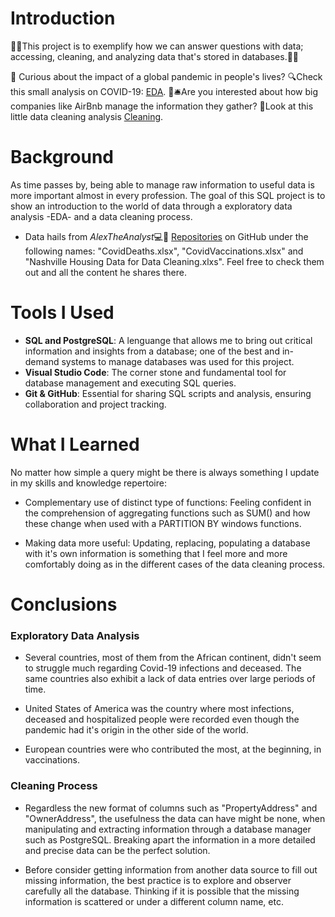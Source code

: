 # Introduction
👨‍💻This project is to exemplify how we can answer questions with data; accessing, cleaning, and analyzing data that's stored in databases.👩‍💻

🏥 Curious about the impact of a global pandemic in people's lives? 🔍Check this small analysis on COVID-19: [EDA](EDA/README.md#the-analysis). 🏨🛎Are you interested about how big companies like AirBnb manage the information they gather? 🔦Look at this little data cleaning analysis [Cleaning](Cleaning/README.md#the-analysis).

# Background
As time passes by, being able to manage raw information to useful data is more important almost in every profession. The goal of this SQL project is to show an introduction to the world of data through a exploratory data analysis -EDA- and a data cleaning process. 

-   Data hails from *AlexTheAnalyst*💻💽 [Repositories](https://github.com/AlexTheAnalyst/PortfolioProjects) on GitHub under the following names: "CovidDeaths.xlsx", "CovidVaccinations.xlsx" and "Nashville Housing Data for Data Cleaning.xlxs". Feel free to check them out and all the content he shares there. 


# Tools I Used

- **SQL and PostgreSQL**: A lenguange that allows me to bring out critical information and insights from a database; one of the best  and in-demand systems to manage databases was used for this project.
- **Visual Studio Code**: The corner stone and fundamental tool for database management and executing SQL queries.
- **Git & GitHub**: Essential for sharing SQL scripts and analysis, ensuring collaboration and project tracking. 

# What I Learned
No matter how simple a query might be there is always something I update in my skills and knowledge repertoire:

-   Complementary use of distinct type of functions: Feeling confident in the comprehension of aggregating functions such as SUM() and how these change when used with a PARTITION BY windows functions. 

-   Making data more useful: Updating, replacing, populating a database with it's own information is something that I feel more and more comfortably doing as in the different cases of the data cleaning process. 


# Conclusions
### Exploratory Data Analysis

-   Several countries, most of them from the African continent, didn't seem to struggle much regarding Covid-19 infections and deceased. The same countries also exhibit a lack of data entries over large periods of time.

-   United States of America was the country where most infections, deceased and hospitalized people were recorded even though the pandemic had it's origin in the other side of the world. 

-   European countries were who contributed the most, at the beginning, in vaccinations. 

### Cleaning Process

-   Regardless the new format of columns such as "PropertyAddress" and "OwnerAddress", the usefulness the data can have might be none, when manipulating and extracting information through a database manager such as PostgreSQL. Breaking apart the information in a more detailed and precise data can be the perfect solution. 

-   Before consider getting information from another data source to fill out missing information, the best practice is to explore and observer carefully all the database. Thinking if it is possible that the missing information is scattered or under a different column name, etc.
